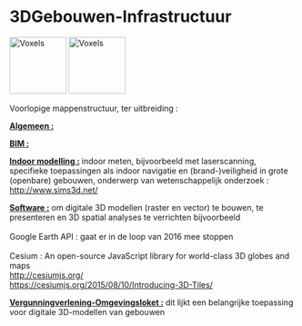 # 3DGebouwen-Infrastructuur

 <img src="http://www.degroenegemeente.nl/3D/voxels.jpg" alt="Voxels" height="100" width="100"> 
 <img src="http://www.degroenegemeente.nl/3D/vectors.jpg" alt="Voxels" height="100" width="100">


Voorlopige mappenstructuur, ter uitbreiding :

<u><b>Algemeen :</b></u>

<u><b>BIM :</b></u>

<u><b>Indoor modelling :</b></u>  indoor meten, bijvoorbeeld met laserscanning, specifieke toepassingen als
                    indoor navigatie en (brand-)veiligheid in grote (openbare) gebouwen, 
                    onderwerp van wetenschappelijk onderzoek :
                    http://www.sims3d.net/
                    
<u><b>Software :</b></u>  om digitale 3D modellen (raster en vector) te bouwen, te presenteren en 3D spatial analyses te verrichten
            bijvoorbeeld</br></br>  Google Earth API : gaat er in de loop van 2016 mee stoppen</br></br>
                          Cesium : An open-source JavaScript library for world-class 3D globes and maps</br>  http://cesiumjs.org/ </br>
                                  https://cesiumjs.org/2015/08/10/Introducing-3D-Tiles/  
                    
  <u><b>Vergunningverlening-Omgevingsloket :</b></u>  dit lijkt een belangrijke toepassing voor digitale 3D-modellen van gebouwen
